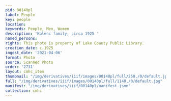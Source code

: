 ```yaml
---
pid: 00140pl
label: People
key: people
location: 
keywords: People, Men, Women
description: 'Kolenc family, circa 1925 '
named_persons: 
rights: This photo is property of Lake County Public Library.
creation_date: c.1925
ingest_date: '2021-04-06'
format: Photo
source: Scanned Photo
order: '2731'
layout: cmhc_item
thumbnail: "/img/derivatives/iiif/images/00140pl/full/250,/0/default.jpg"
full: "/img/derivatives/iiif/images/00140pl/full/1140,/0/default.jpg"
manifest: "/img/derivatives/iiif/00140pl/manifest.json"
collection: cmhc
---
```

